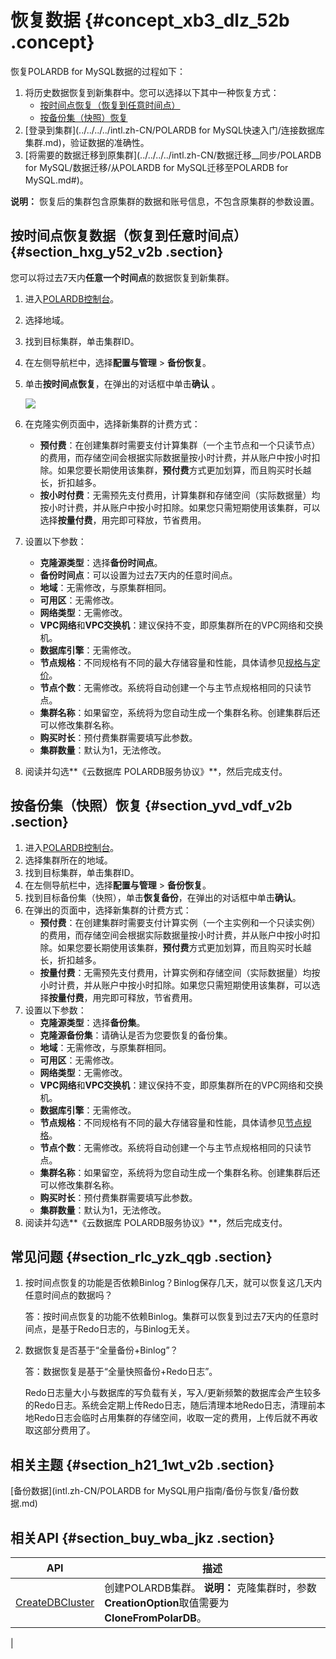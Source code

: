 # 恢复数据 {#concept_xb3_dlz_52b .concept}

恢复POLARDB for MySQL数据的过程如下：

1.  将历史数据恢复到新集群中。您可以选择以下其中一种恢复方式：
    -   [按时间点恢复（恢复到任意时间点）](#)
    -   [按备份集（快照）恢复](#)
2.  [登录到集群](../../../../intl.zh-CN/POLARDB for MySQL快速入门/连接数据库集群.md)，验证数据的准确性。
3.  [将需要的数据迁移到原集群](../../../../intl.zh-CN/数据迁移__同步/POLARDB for MySQL/数据迁移/从POLARDB for MySQL迁移至POLARDB for MySQL.md#)。

**说明：** 恢复后的集群包含原集群的数据和账号信息，不包含原集群的参数设置。

## 按时间点恢复数据（恢复到任意时间点） {#section_hxg_y52_v2b .section}

您可以将过去7天内**任意一个时间点**的数据恢复到新集群。

1.  进入[POLARDB控制台](https://polardb.console.aliyun.com/)。
2.  选择地域。
3.  找到目标集群，单击集群ID。
4.  在左侧导航栏中，选择**配置与管理** \> **备份恢复**。
5.  单击**按时间点恢复**，在弹出的对话框中单击**确认** 。

    ![](http://static-aliyun-doc.oss-cn-hangzhou.aliyuncs.com/assets/img/17710/156595236534703_zh-CN.png)

6.  在克隆实例页面中，选择新集群的计费方式：
    -   **预付费**：在创建集群时需要支付计算集群（一个主节点和一个只读节点）的费用，而存储空间会根据实际数据量按小时计费，并从账户中按小时扣除。如果您要长期使用该集群，**预付费**方式更加划算，而且购买时长越长，折扣越多。
    -   **按小时付费**：无需预先支付费用，计算集群和存储空间（实际数据量）均按小时计费，并从账户中按小时扣除。如果您只需短期使用该集群，可以选择**按量付费**，用完即可释放，节省费用。
7.  设置以下参数：
    -   **克隆源类型**：选择**备份时间点**。
    -   **备份时间点**：可以设置为过去7天内的任意时间点。
    -   **地域**：无需修改，与原集群相同。
    -   **可用区**：无需修改。
    -   **网络类型**：无需修改。
    -   **VPC网络**和**VPC交换机**：建议保持不变，即原集群所在的VPC网络和交换机。
    -   **数据库引擎**：无需修改。
    -   **节点规格**：不同规格有不同的最大存储容量和性能，具体请参见[规格与定价](../../../../intl.zh-CN/产品定价/规格与定价.md#)。
    -   **节点个数**：无需修改。系统将自动创建一个与主节点规格相同的只读节点。
    -   **集群名称**：如果留空，系统将为您自动生成一个集群名称。创建集群后还可以修改集群名称。
    -   **购买时长**：预付费集群需要填写此参数。
    -   **集群数量**：默认为1，无法修改。
8.  阅读并勾选**《云数据库 POLARDB服务协议》**，然后完成支付。

## 按备份集（快照）恢复 {#section_yvd_vdf_v2b .section}

1.  进入[POLARDB控制台](https://polardb.console.aliyun.com/)。
2.  选择集群所在的地域。
3.  找到目标集群，单击集群ID。
4.  在左侧导航栏中，选择**配置与管理** \> **备份恢复**。
5.  找到目标备份集（快照），单击**恢复备份**，在弹出的对话框中单击**确认**。
6.  在弹出的页面中，选择新集群的计费方式：
    -   **预付费**：在创建集群时需要支付计算实例（一个主实例和一个只读实例）的费用，而存储空间会根据实际数据量按小时计费，并从账户中按小时扣除。如果您要长期使用该集群，**预付费**方式更加划算，而且购买时长越长，折扣越多。
    -   **按量付费**：无需预先支付费用，计算实例和存储空间（实际数据量）均按小时计费，并从账户中按小时扣除。如果您只需短期使用该集群，可以选择**按量付费**，用完即可释放，节省费用。
7.  设置以下参数：
    -   **克隆源类型**：选择**备份集**。
    -   **克隆源备份集**：请确认是否为您要恢复的备份集。
    -   **地域**：无需修改，与原集群相同。
    -   **可用区**：无需修改。
    -   **网络类型**：无需修改。
    -   **VPC网络**和**VPC交换机**：建议保持不变，即原集群所在的VPC网络和交换机。
    -   **数据库引擎**：无需修改。
    -   **节点规格**：不同规格有不同的最大存储容量和性能，具体请参见[节点规格](../../../../intl.zh-CN/产品定价/规格与定价.md#)。
    -   **节点个数**：无需修改。系统将自动创建一个与主节点规格相同的只读节点。
    -   **集群名称**：如果留空，系统将为您自动生成一个集群名称。创建集群后还可以修改集群名称。
    -   **购买时长**：预付费集群需要填写此参数。
    -   **集群数量**：默认为1，无法修改。
8.  阅读并勾选**《云数据库 POLARDB服务协议》**，然后完成支付。

## 常见问题 {#section_rlc_yzk_qgb .section}

1.  按时间点恢复的功能是否依赖Binlog？Binlog保存几天，就可以恢复这几天内任意时间点的数据吗？

    答：按时间点恢复的功能不依赖Binlog。集群可以恢复到过去7天内的任意时间点，是基于Redo日志的，与Binlog无关。

2.  数据恢复是否基于“全量备份+Binlog”？

    答：数据恢复是基于“全量快照备份+Redo日志”。

    Redo日志量大小与数据库的写负载有关，写入/更新频繁的数据库会产生较多的Redo日志。系统会定期上传Redo日志，随后清理本地Redo日志，清理前本地Redo日志会临时占用集群的存储空间，收取一定的费用，上传后就不再收取这部分费用了。


## 相关主题 {#section_h21_1wt_v2b .section}

[备份数据](intl.zh-CN/POLARDB for MySQL用户指南/备份与恢复/备份数据.md)

## 相关API {#section_buy_wba_jkz .section}

|API|描述|
|---|--|
|[CreateDBCluster](../../../../intl.zh-CN/API参考/集群管理/CreateDBCluster.md#)|创建POLARDB集群。 **说明：** 克隆集群时，参数**CreationOption**取值需要为**CloneFromPolarDB**。

 |

